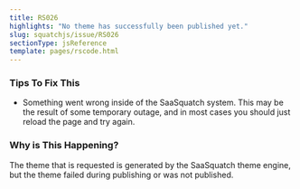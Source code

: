```yaml
---
title: RS026
highlights: "No theme has successfully been published yet."
slug: squatchjs/issue/RS026
sectionType: jsReference
template: pages/rscode.html
---
```


### Tips To Fix This

 - Something went wrong inside of the SaaSquatch system. This may be the result of some temporary outage, and in most cases you should just reload the page and try again.

### Why is This Happening?

The theme that is requested is generated by the SaaSquatch theme engine, but the theme failed during publishing or was not published.